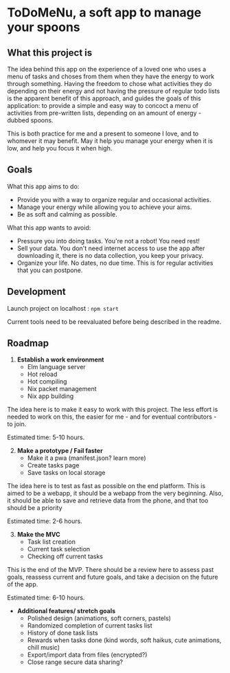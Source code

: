 # ToDoMeNu, a soft app to manage your spoons

## What this project is

The idea behind this app on the experience of a loved one who uses a menu of 
tasks and choses from them when they have the energy to work through something. 
Having the freedom to chose what activities they do depending on their energy 
and not having the pressure of regular todo lists is the apparent benefit of 
this approach, and guides the goals of this application: to provide a simple and
easy way to concoct a menu of activities from pre-written lists, depending on an
amount of energy - dubbed spoons. 

This is both practice for me and a present to someone I love, and to whomever it
may benefit. May it help you manage your energy when it is low, and help you 
focus it when high.

## Goals

What this app aims to do:
* Provide you with a way to organize regular and occasional activities.
* Manage your energy while allowing you to achieve your aims.
* Be as soft and calming as possible.

What this app wants to avoid:
* Pressure you into doing tasks. You're not a robot! You need rest!
* Sell your data. You don't need internet access to use the app after downloading it, there is no data collection, you keep your privacy.
* Organize your life. No dates, no due time. This is for regular activities that you can postpone.

## Development

Launch project on localhost : `npm start`

Current tools need to be reevaluated before being described in the readme.

## Roadmap

1. **Establish a work environment**
    * Elm language server
    * Hot reload
    * Hot compiling
    * Nix packet management
    * Nix app building

The idea here is to make it easy to work with this project. The less effort is needed to work on this, the easier for me - and for eventual contributors - to join.

Estimated time: 5-10 hours.

2. **Make a prototype / Fail faster**
    * Make it a pwa (manifest.json? learn more)
    * Create tasks page
    * Save tasks on local storage

The idea here is to test as fast as possible on the end platform. This is aimed to be a webapp, it should be a webapp from the very beginning. Also, it should be able to save and retrieve data from the phone, and that too should be a priority

Estimated time: 2-6 hours.

3. **Make the MVC**
    * Task list creation
    * Current task selection
    * Checking off current tasks

This is the end of the MVP. There should be a review here to assess past goals, reassess current and future goals, and take a decision on the future of the app.

Estimated time: 6-10 hours.

* **Additional features/ stretch goals**
  * Polished design (animations, soft corners, pastels)
  * Randomized completion of current tasks list
  * History of done task lists
  * Rewards when tasks done (kind words, soft haikus, cute animations, chill music)
  * Export/import data from files (encrypted?)
  * Close range secure data sharing?